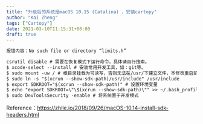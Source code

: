 ```yaml
---
title: "升级后的系统是macOS 10.15 (Catalina) ，安装cartopy"
author: "Kai Zheng"
tags: ["Cartopy"]
date: 2021-03-10T11:15:31+08:00
draft: true
---
```





```diff
报错内容：No such file or directory “limits.h”
```


```diff
csrutil disable # 需要在恢复模式下运行命令，具体请自行搜索。
$ xcode-select --install # 安装常用开发工具，如：git等。
$ sudo mount -uw / # 根目录挂载为可读写，否则无法在/usr/下建立文件，本修改重启前有效。
$ sudo ln -s "$(xcrun --show-sdk-path)/usr/include" /usr/include
$ export SDKROOT="$(xcrun --show-sdk-path)" # 设置环境变量
$ echo "export SDKROOT=\"\$(xcrun --show-sdk-path)\"" >> ~/.bash_profile # zsh的自行搞定
$ sudo DevToolsSecurity -enable # 将系统置于开发模式
```

Reference：https://zhile.io/2018/09/26/macOS-10.14-install-sdk-headers.html